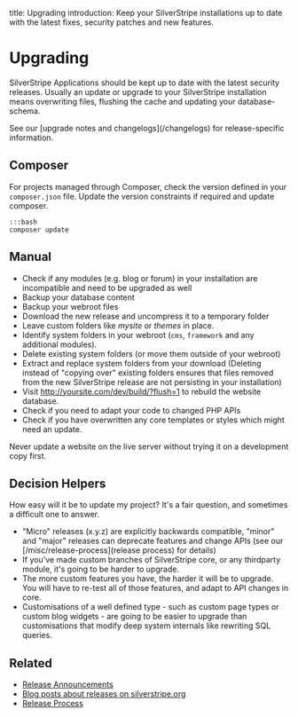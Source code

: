title: Upgrading
introduction: Keep your SilverStripe installations up to date with the latest fixes, security patches and new features.

# Upgrading

SilverStripe Applications should be kept up to date with the latest security releases. Usually an update or upgrade to 
your SilverStripe installation means overwriting files, flushing the cache and updating your database-schema. 

<div class="info" markdown="1">
See our [upgrade notes and changelogs](/changelogs) for release-specific information.
</div>

## Composer 

For projects managed through Composer, check the version defined in your `composer.json` file. Update the version 
constraints if required and update composer.

	:::bash
	composer update

## Manual

*  Check if any modules (e.g. blog or forum) in your installation are incompatible and need to be upgraded as well
*  Backup your database content
*  Backup your webroot files
*  Download the new release and uncompress it to a temporary folder
*  Leave custom folders like *mysite* or *themes* in place.
*  Identify system folders in your webroot (`cms`, `framework` and any additional modules). 
*  Delete existing system folders (or move them outside of your webroot)
*  Extract and replace system folders from your download (Deleting instead of "copying over" existing folders ensures that files removed from the new SilverStripe release are not persisting in your installation)
*  Visit http://yoursite.com/dev/build/?flush=1 to rebuild the website database.
*  Check if you need to adapt your code to changed PHP APIs
*  Check if you have overwritten any core templates or styles which might need an update.

<div class="warning" markdown="1">
Never update a website on the live server without trying it on a development copy first.
</div>

##  Decision Helpers

How easy will it be to update my project? It's a fair question, and sometimes a difficult one to answer. 

*  "Micro" releases (x.y.z) are explicitly backwards compatible, "minor" and "major" releases can deprecate features and change APIs (see our [/misc/release-process](release process) for details)
*  If you've made custom branches of SilverStripe core, or any thirdparty module, it's going to be harder to upgrade.
*  The more custom features you have, the harder it will be to upgrade.  You will have to re-test all of those features, and adapt to API changes in core.
*  Customisations of a well defined type - such as custom page types or custom blog widgets - are going to be easier to upgrade than customisations that modify deep system internals like rewriting SQL queries.

## Related

* [Release Announcements](http://groups.google.com/group/silverstripe-announce/)
* [Blog posts about releases on silverstripe.org](http://www.silverstripe.org/blog/tag/release)
* [Release Process](/contributing/release_process)
